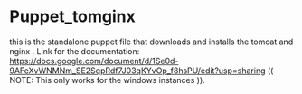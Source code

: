 # Puppet_tomginx
this is the standalone puppet file that downloads and installs the tomcat and nginx .
Link for the documentation: https://docs.google.com/document/d/1Se0d-9AFeXvWNMNm_SE2SqpRdf7J03qKYvOp_f8hsPU/edit?usp=sharing
(( NOTE: This only works for the windows instances )).
